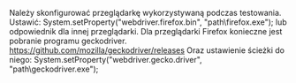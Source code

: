 Należy skonfigurować przeglądarkę wykorzystywaną podczas testowania.
Ustawić:
System.setProperty("webdriver.firefox.bin", "path\\firefox.exe");
lub odpowiednik dla innej przeglądarki.
Dla przeglądarki Firefox konieczne jest pobranie programu geckodriver.
https://github.com/mozilla/geckodriver/releases
Oraz ustawienie ścieżki do niego:
System.setProperty("webdriver.gecko.driver", "path\\geckodriver.exe");
